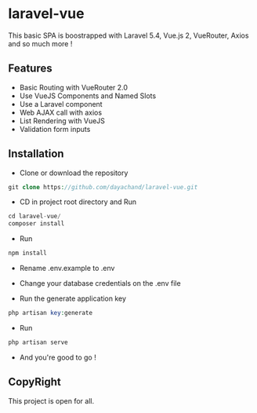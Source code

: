 # laravel-vue
This basic SPA is boostrapped with Laravel 5.4, Vue.js 2, VueRouter, Axios and so much more !

## Features
* Basic Routing with VueRouter 2.0
* Use VueJS Components and Named Slots
* Use a Laravel component
* Web AJAX call with axios
* List Rendering with VueJS
* Validation form inputs

## Installation
* Clone or download the repository
```PHP
git clone https://github.com/dayachand/laravel-vue.git
```

* CD in project root directory and Run
```PHP
cd laravel-vue/
composer install 
```
* Run 
```PHP
npm install
```

* Rename .env.example to .env

* Change your database credentials on the .env file

* Run the generate application key
```PHP
php artisan key:generate
```

* Run 
```PHP
php artisan serve
```

* And you're good to go !

## CopyRight
This project is open for all.

